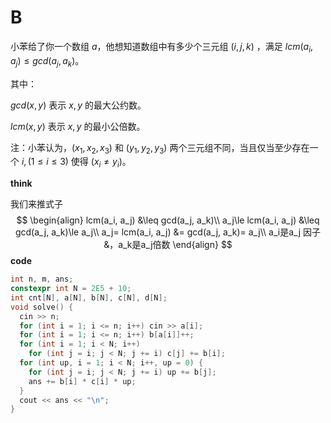 # **B**

小苯给了你一个数组 $a$，他想知道数组中有多少个三元组 $(i, j, k)$ ，满足 $lcm(a_i, a_j) \leq gcd(a_j, a_k)$。

其中：

$gcd(x, y)$ 表示 $x, y$ 的最大公约数。

$lcm(x, y)$ 表示 $x, y$ 的最小公倍数。  

注：小苯认为，$(x_1, x_2, x_3)$ 和 $(y_1, y_2, y_3)$ 两个三元组不同，当且仅当至少存在一个 $i, (1 \leq i \leq 3)$ 使得 $(x_i \ne y_i)$。

**think**

我们来推式子
$$
\begin{align}
lcm(a_i, a_j) &\leq gcd(a_j, a_k)\\
a_j\le lcm(a_i, a_j) &\leq gcd(a_j, a_k)\le a_j\\
a_j= lcm(a_i, a_j) &= gcd(a_j, a_k)= a_j\\
a_i是a_j 因子&，a_k是a_j倍数
\end{align}
$$
**code**

```C++
int n, m, ans;
constexpr int N = 2E5 + 10;
int cnt[N], a[N], b[N], c[N], d[N];
void solve() {
  cin >> n;
  for (int i = 1; i <= n; i++) cin >> a[i];
  for (int i = 1; i <= n; i++) b[a[i]]++;
  for (int i = 1; i < N; i++)
    for (int j = i; j < N; j += i) c[j] += b[i];
  for (int up, i = 1; i < N; i++, up = 0) {
    for (int j = i; j < N; j += i) up += b[j];
    ans += b[i] * c[i] * up;
  }
  cout << ans << "\n";
}
```

